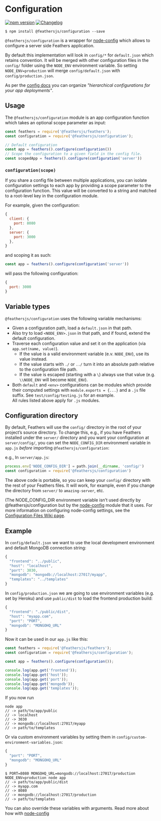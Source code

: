 # Configuration

[![npm version](https://img.shields.io/npm/v/@feathersjs/configuration.svg?style=flat-square)](https://www.npmjs.com/package/@feathersjs/configuration)
[![Changelog](https://img.shields.io/badge/changelog-.md-blue.svg?style=flat-square)](https://github.com/feathersjs/feathers/blob/master/packages/configuration/CHANGELOG.md)

```
$ npm install @feathersjs/configuration --save
```

`@feathersjs/configuration` is a wrapper for [node-config](https://github.com/lorenwest/node-config) which allows to configure a server side Feathers application.


By default this implementation will look in `config/*` for `default.json` which retains convention. It will be merged with other configuration files in the `config/` folder using the `NODE_ENV` environment variable. So setting `NODE_ENV=production` will merge `config/default.json` with `config/production.json`.

As per the [config docs](https://github.com/lorenwest/node-config/wiki/Configuration-Files) you can organize *"hierarchical configurations for your app deployments"*.

## Usage

The `@feathersjs/configuration` module is an app configuration function which takes an optional scope parameter as input:

```js
const feathers = require('@feathersjs/feathers');
const configuration = require('@feathersjs/configuration');

// Default configuration
const app = feathers().configure(configuration())
// Scope the configuration to a given field in the config file.
const scopedApp = feathers().configure(configuration('server'))
```

### `configuration(scope)`

If you share a config file between multiple applications, you can isolate configuration settings to each app by providing a scope parameter to the configuration function. This value will be converted to a string and matched to a root-level key in the configuration module.

For example, given the configuration:

```js
{
  client: {
    port: 8080
  },
  server: {
    port: 3000
  },
}
```

and scoping it as such:

```js
const app = feathers().configure(configuration('server'))
```

will pass the following configuration:

```js
{
  port: 3000
}
```

## Variable types

`@feathersjs/configuration` uses the following variable mechanisms:

- Given a configuration path, load a `default.json` in that path.
- Also try to load `<NODE_ENV>.json` in that path, and if found, extend the default configuration.
- Traverse each configuration value and set it on the application (via `app.set(name, value)`).
  - If the value is a valid environment variable (e.v. `NODE_ENV`), use its value instead.
  - If the value starts with `./` or `../` turn it into an absolute path relative to the configuration file path.
  - If the value is escaped (starting with a `\`) always use that value (e.g. `\\NODE_ENV` will become `NODE_ENV`).
- Both `default` and `<env>` configurations can be modules which provide their computed settings with `module.exports = {...}` and a `.js` file suffix. See `test/config/testing.js` for an example.  
All rules listed above apply for `.js` modules.

## Configuration directory

By default, Feathers will use the `config/` directory in the root of your project’s source directory. To change this, e.g., if you have Feathers installed under the `server/` directory and you want your configuration at `server/config/`, you can set the `NODE_CONFIG_DIR` environment variable in `app.js` _before_ importing `@feathersjs/configuration`:

e.g., In `server/app.js`:
```javascript
process.env['NODE_CONFIG_DIR'] = path.join(__dirname, 'config/')
const configuration = require('@feathersjs/configuration')
```

The above code is portable, so you can keep your `config/` directory with the rest of your Feathers files. It will work, for example, even if you change the directory from `server/` to `amazing-server`, etc.

(The NODE_CONFIG_DIR environment variable isn’t used directly by @feathersjs/configuration but by the [node-config](https://github.com/lorenwest/node-config) module that it uses. For more information on configuring node-config settings, see the [Configuration Files Wiki page](https://github.com/lorenwest/node-config/wiki/Configuration-Files).

## Example

In `config/default.json` we want to use the local development environment and default MongoDB connection string:

```js
{
  "frontend": "../public",
  "host": "localhost",
  "port": 3030,
  "mongodb": "mongodb://localhost:27017/myapp",
  "templates": "../templates"
}
```

In `config/production.json` we are going to use environment variables (e.g. set by Heroku) and use `public/dist` to load the frontend production build:

```js
{
  "frontend": "./public/dist",
  "host": "myapp.com",
  "port": "PORT",
  "mongodb": "MONGOHQ_URL"
}
```

Now it can be used in our `app.js` like this:

```js
const feathers = require('@feathersjs/feathers');
const configuration = require('@feathersjs/configuration');

const app = feathers().configure(configuration());

console.log(app.get('frontend'));
console.log(app.get('host'));
console.log(app.get('port'));
console.log(app.get('mongodb'));
console.log(app.get('templates'));

```

If you now run

```
node app
// -> path/to/app/public
// -> localhost
// -> 3030
// -> mongodb://localhost:27017/myapp
// -> path/to/templates
```

Or via custom environment variables by setting them in `config/custom-environment-variables.json`:

```js
{
  "port": "PORT",
  "mongodb": "MONGOHQ_URL"
}
```

```
$ PORT=8080 MONGOHQ_URL=mongodb://localhost:27017/production NODE_ENV=production node app
// -> path/to/app/public/dist
// -> myapp.com
// -> 8080
// -> mongodb://localhost:27017/production
// -> path/to/templates
```

You can also override these variables with arguments. Read more about how with [node-config](https://github.com/lorenwest/node-config)
